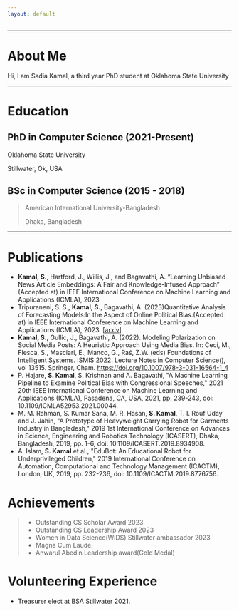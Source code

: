 ```yaml
---
layout: default
---
```



---

# About Me

Hi, I am Sadia Kamal, a third year PhD student at Oklahoma State University


---
# Education
## PhD in Computer Science (2021-Present)
Oklahoma State University

Stillwater, Ok, USA

## BSc in Computer Science (2015 - 2018)

> American International University-Bangladesh
>
> Dhaka, Bangladesh

---
# Publications

* **Kamal, S.**, Hartford, J., Willis, J., and Bagavathi, A. “Learning Unbiased News Article Embeddings: A Fair and Knowledge-Infused Approach” (Accepted at) in IEEE International Conference on Machine Learning and Applications (ICMLA), 2023
* Tripuraneni, S. S., **Kamal, S.**, Bagavathi, A. (2023)Quantitative Analysis of Forecasting Models:In the Aspect of Online Political Bias.(Accepted at) in IEEE International Conference on Machine Learning and Applications (ICMLA), 2023. [[arxiv](https://arxiv.org/abs/2309.05589)]
* **Kamal, S.**, Gullic, J., Bagavathi, A. (2022). Modeling Polarization on Social Media Posts: A Heuristic Approach Using Media Bias. In: Ceci, M., Flesca, S., Masciari, E., Manco, G., Raś, Z.W. (eds) Foundations of Intelligent Systems. ISMIS 2022. Lecture Notes in Computer Science(), vol 13515. Springer, Cham. https://doi.org/10.1007/978-3-031-16564-1_4
* P. Hajare, **S. Kamal**, S. Krishnan and A. Bagavathi, "A Machine Learning Pipeline to Examine Political Bias with Congressional Speeches," 2021 20th IEEE International Conference on Machine Learning and Applications (ICMLA), Pasadena, CA, USA, 2021, pp. 239-243, doi: 10.1109/ICMLA52953.2021.00044.
* M. M. Rahman, S. Kumar Sana, M. R. Hasan, **S. Kamal**, T. I. Rouf Uday and J. Jahin, "A Prototype of Heavyweight Carrying Robot for Garments Industry in Bangladesh," 2019 1st International Conference on Advances in Science, Engineering and Robotics Technology (ICASERT), Dhaka, Bangladesh, 2019, pp. 1-6, doi: 10.1109/ICASERT.2019.8934908.
* A. Islam, **S. Kamal** et al., "EduBot: An Educational Robot for Underprivileged Children," 2019 International Conference on Automation, Computational and Technology Management (ICACTM), London, UK, 2019, pp. 232-236, doi: 10.1109/ICACTM.2019.8776756.


# Achievements

>* Outstanding CS Scholar Award 2023
>* Outstanding CS Leadership Award 2023
>* Women in Data Science(WiDS) Stillwater ambassador 2023
>* Magna Cum Laude.
>* Anwarul Abedin Leadership award(Gold Medal)

# Volunteering Experience
* Treasurer elect at BSA Stillwater 2021.






